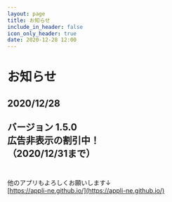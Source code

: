 ```yaml
---
layout: page
title: お知らせ
include_in_header: false
icon_only_header: true
date: 2020-12-28 12:00
---
```

# お知らせ
2020/12/28
<br>
<br>
バージョン 1.5.0
<br>
広告非表示の割引中！
<br>
（2020/12/31まで）
<br>
<br>
---
他のアプリもよろしくお願いします↓
<br>
[https://appli-ne.github.io/](https://appli-ne.github.io/)